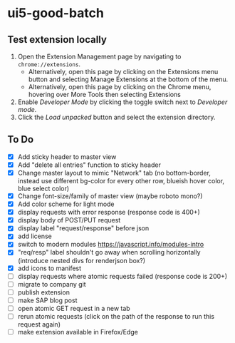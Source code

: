 # ui5-good-batch

## Test extension locally

1. Open the Extension Management page by navigating to `chrome://extensions`.
    * Alternatively, open this page by clicking on the Extensions menu button and selecting Manage Extensions at the bottom of the menu.
    * Alternatively, open this page by clicking on the Chrome menu, hovering over More Tools then selecting Extensions
2. Enable *Developer Mode* by clicking the toggle switch next to *Developer mode*.
3. Click the *Load unpacked* button and select the extension directory.


## To Do

* [x] Add sticky header to master view
* [x] Add "delete all entries" function to sticky header
* [x] Change master layout to mimic "Network" tab (no bottom-border, instead use different bg-color for every other row, blueish hover color, blue select color)
* [x] Change font-size/family of master view (maybe roboto mono?)
* [x] Add color scheme for light mode
* [x] display requests with error response (response code is 400+)
* [x] display body of POST/PUT request
* [x] display label "request/response" before json
* [x] add license
* [x] switch to modern modules https://javascript.info/modules-intro
* [x] "req/resp" label shouldn't go away when scrolling horizontally (introduce nested divs for renderjson box?)
* [x] add icons to manifest
* [ ] display requests where atomic requests failed (response code is 200+)
* [ ] migrate to company git
* [ ] publish extension
* [ ] make SAP blog post
* [ ] open atomic GET request in a new tab
* [ ] rerun atomic requests (click on the path of the response to run this request again)
* [ ] make extension available in Firefox/Edge
